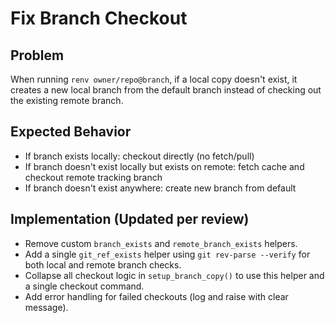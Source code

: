 # Fix Branch Checkout

## Problem
When running `renv owner/repo@branch`, if a local copy doesn't exist, it creates a new local branch from the default branch instead of checking out the existing remote branch.

## Expected Behavior
- If branch exists locally: checkout directly (no fetch/pull)
- If branch doesn't exist locally but exists on remote: fetch cache and checkout remote tracking branch
- If branch doesn't exist anywhere: create new branch from default


## Implementation (Updated per review)
- Remove custom `branch_exists` and `remote_branch_exists` helpers.
- Add a single `git_ref_exists` helper using `git rev-parse --verify` for both local and remote branch checks.
- Collapse all checkout logic in `setup_branch_copy()` to use this helper and a single checkout command.
- Add error handling for failed checkouts (log and raise with clear message).
